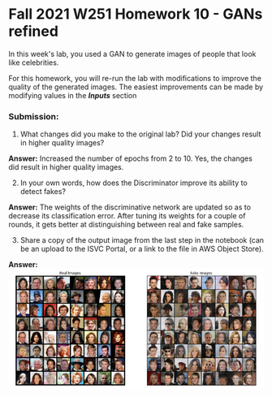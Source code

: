 # Fall 2021 W251 Homework 10 - GANs refined

In this week's lab, you used a GAN to generate images of people that look like celebrities.

For this homework, you will re-run the lab with modifications to improve the quality of the generated images. The easiest improvements can be made by modifying values in the **_Inputs_** section

### Submission:
1. What changes did you make to the original lab? Did your changes result in higher quality images?

**Answer:**
Increased the number of epochs from 2 to 10. Yes, the changes did result in higher quality images.

2. In your own words, how does the Discriminator improve its ability to detect fakes?

**Answer:**
The weights of the discriminative network are updated so as to decrease its classification error. After tuning its weights for a couple of rounds, it gets better at distinguishing between real and fake samples.

3. Share a copy of the output image from the last step in the notebook (can be an upload to the ISVC Portal, or a link to the file in AWS Object Store).

**Answer:**
![image](hw10_output.png)
